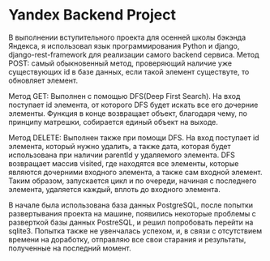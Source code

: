 # Yandex Backend Project
В выполнении вступительного проекта для осенней школы бэкэнда Яндекса, я использовал язык программирования Python и django, django-rest-framework для реализации самого backend сервиса. 
Метод POST: самый обыкновенный метод, проверяющий наличие уже существующих id в базе данных, если такой элемент существуте, то обновляет элемент.

Метод GET: Выполнен с помощью DFS(Deep First Search). На вход поступает id элемента, от которого DFS будет искать все его дочерние элементы. Функция в конце возвращает объект, благодаря чему, по принципу матрешки, собирается единый объект на выходе.

Метод DELETE: Выполнен также при помощи DFS. На вход поступает id элемента, который нужно удалить, а также дата, которая будет использована при наличии parentId у удаляемого элемента. DFS возвращает массив visited, где находятся все элементы, которые являются дочерними входного элемента, а также сам входной элемент. Таким образом, запускается цикл и по очереди, начиная с последнего элемента, удаляется каждый, вплоть до входного элемента.

В начале была использована база данных PostgreSQL, после попытки развертывания проекта на машине, появились некоторые проблемы с разверткой базы данных PostreSQL, и решил попробовать перейти на sqlite3. Попытка также не увенчалась успехом, и, в связи с отсутствием времени на доработку, отправляю все свои старания и результаты, полученные на последний момент.
